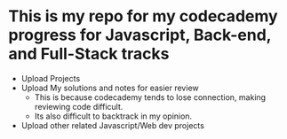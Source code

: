 # This is my repo for my codecademy progress for Javascript, Back-end, and Full-Stack tracks
- Upload Projects
- Upload My solutions and notes for easier review
    - This is because codecademy tends to lose connection, making reviewing code difficult.
    - Its also difficult to backtrack in my opinion. 
- Upload other related Javascript/Web dev projects
